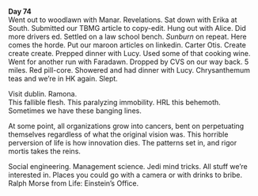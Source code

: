 **Day 74**  
Went out to woodlawn with Manar. Revelations. Sat down with Erika at South. Submitted our TBMG article to copy-edit. Hung out with Alice. Did more drivers ed. Settled on a law school bench. *Sunburn* on repeat. Here comes the horde. Put our maroon articles on linkedin. Carter Otis. Create create create. Prepped dinner with Lucy. Used some of that cooking wine. Went for another run with Faradawn. Dropped by CVS on our way back. 5 miles. Red pill-core. Showered and had dinner with Lucy. Chrysanthemum teas and we’re in HK again. Slept.

Visit dublin. Ramona.   
This fallible flesh. This paralyzing immobility. HRL this behemoth.   
Sometimes we have these banging lines. 

At some point, all organizations grow into cancers, bent on perpetuating themselves regardless of what the original vision was. This horrible perversion of life is how innovation dies. The patterns set in, and rigor mortis takes the reins. 

Social engineering. Management science. Jedi mind tricks. All stuff we’re interested in. Places you could go with a camera or with drinks to bribe. Ralph Morse from Life: Einstein’s Office.
